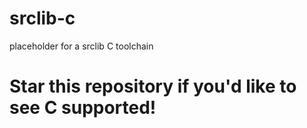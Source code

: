 # srclib-c
placeholder for a srclib C toolchain

# Star this repository if you'd like to see C supported!
